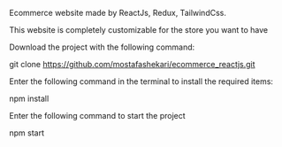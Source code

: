 Ecommerce website made by ReactJs, Redux, TailwindCss.

This website is completely customizable for the store you want to have

Download the project with the following command:

git clone https://github.com/mostafashekari/ecommerce_reactjs.git

Enter the following command in the terminal to install the required items:

npm install

Enter the following command to start the project

npm start

